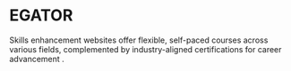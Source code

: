 # EGATOR
Skills enhancement websites offer flexible, self-paced courses across various fields, 
complemented by industry-aligned certifications for career advancement .

